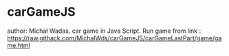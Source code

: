 # carGameJS
author: Michał Wadas.
car game in Java Script.
Run game from link : 
https://raw.githack.com/MichalWds/carGameJS/carGameLastPart/game/game.html
